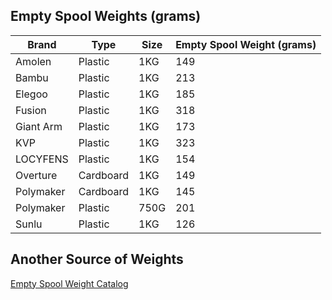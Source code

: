 ## Empty Spool Weights (grams)
| Brand     | Type      | Size  | Empty Spool Weight (grams) |
| --------- | --------- | ----- | -------------------------- |
| Amolen    | Plastic   | 1KG   | 149                        |
| Bambu     | Plastic   | 1KG   | 213                        |
| Elegoo    | Plastic   | 1KG   | 185                        |
| Fusion    | Plastic   | 1KG   | 318                        |
| Giant Arm | Plastic   | 1KG   | 173                        |
| KVP       | Plastic   | 1KG   | 323                        |
| LOCYFENS  | Plastic   | 1KG   | 154                        |
| Overture  | Cardboard | 1KG   | 149                        |
| Polymaker | Cardboard | 1KG   | 145                        |
| Polymaker | Plastic   | 750G  | 201                        |
| Sunlu     | Plastic   | 1KG   | 126                        |


## Another Source of Weights
[Empty Spool Weight Catalog](https://www.printables.com/model/464663-empty-spool-weight-catalog)
